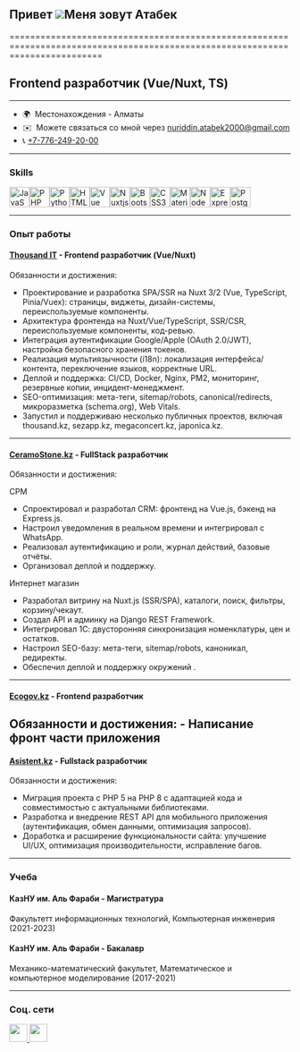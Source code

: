 ## Привет ![](https://user-images.githubusercontent.com/18350557/176309783-0785949b-9127-417c-8b55-ab5a4333674e.gif)Меня зовут Атабек
==============================================================================================================================

## Frontend разработчик (Vue/Nuxt, TS)
-----------------------

* 🌍  Местонахождения - Алматы
* ✉️  Можете связаться со мной через [nuriddin.atabek2000@gmail.com](mailto:nuriddin.atabek2000@gmail.com)
* 📞  [+7-776-249-20-00](tel:+77762492000)

-----------------------

### Skills


<p align="left">
<a href="https://developer.mozilla.org/en-US/docs/Web/JavaScript" target="_blank" rel="noreferrer"><img src="https://raw.githubusercontent.com/danielcranney/readme-generator/main/public/icons/skills/javascript-colored.svg" width="36" height="36" alt="JavaScript" /></a><a href="https://www.php.net/" target="_blank" rel="noreferrer"><img src="https://raw.githubusercontent.com/danielcranney/readme-generator/main/public/icons/skills/php-colored.svg" width="36" height="36" alt="PHP" /></a><a href="https://www.python.org/" target="_blank" rel="noreferrer"><img src="https://raw.githubusercontent.com/danielcranney/readme-generator/main/public/icons/skills/python-colored.svg" width="36" height="36" alt="Python" /></a><a href="https://developer.mozilla.org/en-US/docs/Glossary/HTML5" target="_blank" rel="noreferrer"><img src="https://raw.githubusercontent.com/danielcranney/readme-generator/main/public/icons/skills/html5-colored.svg" width="36" height="36" alt="HTML5" /></a><a href="https://vuejs.org/" target="_blank" rel="noreferrer"><img src="https://raw.githubusercontent.com/danielcranney/readme-generator/main/public/icons/skills/vuejs-colored.svg" width="36" height="36" alt="Vue" /></a><a href="https://nuxtjs.org/" target="_blank" rel="noreferrer"><img src="https://raw.githubusercontent.com/danielcranney/readme-generator/main/public/icons/skills/nuxtjs-colored.svg" width="36" height="36" alt="Nuxtjs" /></a><a href="https://getbootstrap.com/" target="_blank" rel="noreferrer"><img src="https://raw.githubusercontent.com/danielcranney/readme-generator/main/public/icons/skills/bootstrap-colored.svg" width="36" height="36" alt="Bootstrap" /></a><a href="https://www.w3.org/TR/CSS/#css" target="_blank" rel="noreferrer"><img src="https://raw.githubusercontent.com/danielcranney/readme-generator/main/public/icons/skills/css3-colored.svg" width="36" height="36" alt="CSS3" /></a><a href="https://mui.com/" target="_blank" rel="noreferrer"><img src="https://raw.githubusercontent.com/danielcranney/readme-generator/main/public/icons/skills/materialui-colored.svg" width="36" height="36" alt="Material UI" /></a><a href="https://nodejs.org/en/" target="_blank" rel="noreferrer"><img src="https://raw.githubusercontent.com/danielcranney/readme-generator/main/public/icons/skills/nodejs-colored.svg" width="36" height="36" alt="NodeJS" /></a><a href="https://expressjs.com/" target="_blank" rel="noreferrer"><img src="https://raw.githubusercontent.com/danielcranney/readme-generator/main/public/icons/skills/express-colored.svg" width="36" height="36" alt="Express" /></a><a href="https://www.postgresql.org/" target="_blank" rel="noreferrer"><img src="https://raw.githubusercontent.com/danielcranney/readme-generator/main/public/icons/skills/postgresql-colored.svg" width="36" height="36" alt="PostgreSQL" /></a>
</p>

-----------------------

### Опыт работы

 #### [Thousand IT](https://thousand.kz) - Frontend разработчик (Vue/Nuxt)

  Обязанности и достижения:
   - Проектирование и разработка SPA/SSR на Nuxt 3/2 (Vue, TypeScript, Pinia/Vuex): страницы, виджеты, дизайн-системы, переиспользуемые компоненты.
   - Архитектура фронтенда на Nuxt/Vue/TypeScript, SSR/CSR, переиспользуемые компоненты, код-ревью.
   - Интеграция аутентификации Google/Apple (OAuth 2.0/JWT), настройка безопасного хранения токенов.
   - Реализация мультиязычности (i18n): локализация интерфейса/контента, переключение языков, корректные URL.
   - Деплой и поддержка: CI/CD, Docker, Nginx, PM2, мониторинг, резервные копии, инцидент-менеджмент.
   - SEO-оптимизация: мета-теги, sitemap/robots, canonical/redirects, микроразметка (schema.org), Web Vitals.
   - Запустил и поддерживаю несколько публичных проектов, включая thousand.kz, sezapp.kz, megaconcert.kz, japonica.kz.
-----------------------

  #### [CeramoStone.kz](https://CeramoStone.kz) - FullStack разработчик

  Обязанности и достижения:
  
  СРМ
  
   - Спроектировал и разработал CRM: фронтенд на Vue.js, бэкенд на Express.js.
   - Настроил уведомления в реальном времени и интегрировал с WhatsApp.
   - Реализовал аутентификацию и роли, журнал действий, базовые отчёты.
   - Организовал деплой и поддержку.
  
  Интернет магазин
  
   - Разработал витрину на Nuxt.js (SSR/SPA), каталоги, поиск, фильтры, корзину/чекаут.
   - Создал API и админку на Django REST Framework.
   - Интегрировал 1С: двусторонняя синхронизация номенклатуры, цен и остатков.
   - Настроил SEO-базу: мета-теги, sitemap/robots, каноникал, редиректы.
   - Обеспечил деплой и поддержку окружений .
-----------------------

  #### [Ecogov.kz](https://company.ecogov.kz) - Frontend разработчик

  Обязанности и достижения:
    - Написание фронт части приложения
-----------------------

  #### [Asistent.kz](https://Asistent.kz) - Fullstack разработчик

  Обязанности и достижения:
   - Миграция проекта с PHP 5 на PHP 8 с адаптацией кода и совместимостью с актуальными библиотеками.
   - Разработка и внедрение REST API для мобильного приложения (аутентификация, обмен данными, оптимизация запросов).
   - Доработка и расширение функциональности сайта: улучшение UI/UX, оптимизация производительности, исправление багов.



-----------------------

### Учеба

#### КазНУ им. Аль Фараби - Магистратура
Факультетт информационных технологий, Компьютерная инженерия (2021-2023)

#### КазНУ им. Аль Фараби - Бакалавр
Механико-математический факультет, Математическое и компьютерное моделирование (2017-2021)

-----------------------

### Соц. сети

<p align="left"> <a href="https://www.github.com/atabek2000" target="_blank" rel="noreferrer"> <picture> <source media="(prefers-color-scheme: dark)" srcset="https://raw.githubusercontent.com/danielcranney/readme-generator/main/public/icons/socials/github-dark.svg" /> <source media="(prefers-color-scheme: light)" srcset="https://raw.githubusercontent.com/danielcranney/readme-generator/main/public/icons/socials/github.svg" /> <img src="https://raw.githubusercontent.com/danielcranney/readme-generator/main/public/icons/socials/github.svg" width="32" height="32" /> </picture> </a> <a href="https://linkedin.com/in/atabek-nuriddinov-67593a211" target="_blank" rel="noreferrer"> <picture> <source media="(prefers-color-scheme: dark)" srcset="https://raw.githubusercontent.com/danielcranney/readme-generator/main/public/icons/socials/linkedin-dark.svg" /> <source media="(prefers-color-scheme: light)" srcset="https://raw.githubusercontent.com/danielcranney/readme-generator/main/public/icons/socials/linkedin.svg" /> <img src="https://raw.githubusercontent.com/danielcranney/readme-generator/main/public/icons/socials/linkedin.svg" width="32" height="32" /> </picture> </a></p>
